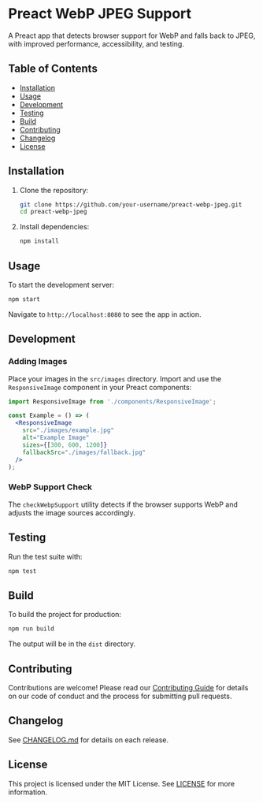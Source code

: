 # Preact WebP JPEG Support

A Preact app that detects browser support for WebP and falls back to JPEG, with improved performance, accessibility, and testing.

## Table of Contents

- [Installation](#installation)
- [Usage](#usage)
- [Development](#development)
- [Testing](#testing)
- [Build](#build)
- [Contributing](#contributing)
- [Changelog](#changelog)
- [License](#license)

## Installation

1. Clone the repository:

   ```bash
   git clone https://github.com/your-username/preact-webp-jpeg.git
   cd preact-webp-jpeg
   ```

2. Install dependencies:

   ```bash
   npm install
   ```

## Usage

To start the development server:

```bash
npm start
```

Navigate to `http://localhost:8080` to see the app in action.

## Development

### Adding Images

Place your images in the `src/images` directory. Import and use the `ResponsiveImage` component in your Preact components:

```jsx
import ResponsiveImage from './components/ResponsiveImage';

const Example = () => (
  <ResponsiveImage
    src="./images/example.jpg"
    alt="Example Image"
    sizes={[300, 600, 1200]}
    fallbackSrc="./images/fallback.jpg"
  />
);
```

### WebP Support Check

The `checkWebpSupport` utility detects if the browser supports WebP and adjusts the image sources accordingly.

## Testing

Run the test suite with:

```bash
npm test
```

## Build

To build the project for production:

```bash
npm run build
```

The output will be in the `dist` directory.

## Contributing

Contributions are welcome! Please read our [Contributing Guide](CONTRIBUTING.md) for details on our code of conduct and the process for submitting pull requests.

## Changelog

See [CHANGELOG.md](CHANGELOG.md) for details on each release.

## License

This project is licensed under the MIT License. See [LICENSE](LICENSE) for more information.
